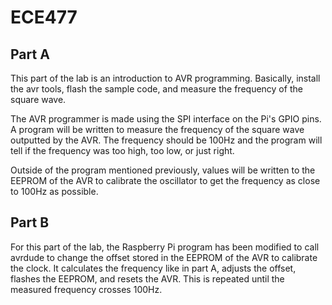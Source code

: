 # ECE477
## Part A
This part of the lab is an introduction to AVR programming. Basically, install the avr tools, flash the sample
code, and measure the frequency of the square wave.

The AVR programmer is made using the SPI interface on the Pi's GPIO pins. A program will be written to measure
the frequency of the square wave outputted by the AVR. The frequency should be 100Hz and the program will tell
if the frequency was too high, too low, or just right.

Outside of the program mentioned previously, values will be written to the EEPROM of the AVR to calibrate
the oscillator to get the frequency as close to 100Hz as possible.

## Part B
For this part of the lab, the Raspberry Pi program has been modified to call avrdude to change the offset
stored in the EEPROM of the AVR to calibrate the clock. It calculates the frequency like in part A, adjusts the offset,
flashes the EEPROM, and resets the AVR. This is repeated until the measured frequency crosses 100Hz.
